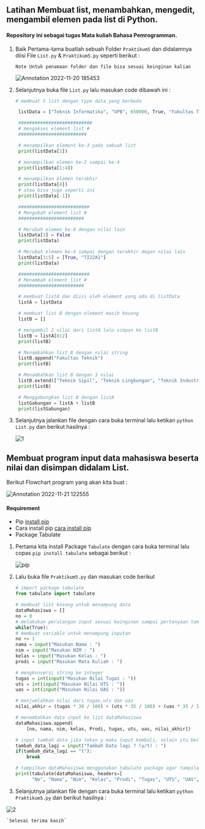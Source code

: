 ## Latihan Membuat list, menambahkan, mengedit, mengambil elemen pada list di Python.

#### Repository ini sebagai tugas Mata kuliah Bahasa Pemrogramman.

1. Baik Pertama-tama buatlah sebuah Folder `Praktikum5` dan didalamnya diisi File `List.py` & `Praktikum5.py` seperti berikut :

    `Note Untuk penamaan folder dan file bisa sesuai keinginan kalian`

   ![Annotation 2022-11-20 185453](https://user-images.githubusercontent.com/115864496/202900845-af5daaf9-bb70-40cc-abaf-fceb20835a22.png)


2. Selanjutnya buka file `List.py` lalu masukan code dibawah ini :

   ```Python
   # membuat 5 list dengan type data yang berbeda

    listData = ["Teknik Informatika", "UPB", 650000, True, "Fakultas Teknik"]

    ###########################
    # mengakses element list #
    #########################

    # menampilkan element ke-3 pada sebuah list
    print(listData[2])

    # menampilkan elemen ke-2 sampai ke-4
    print(listData[1:4])

    # menampilkan elemen terakhir
    print(listData[4])
    # atau bisa juga seperti ini
    print(listData[-1])

    ##########################
    # Mengubah element list #
    ########################

    # Merubah elemen ke-4 dengan nilai lain
    listData[3] = False
    print(listData)

    # Merubah elemen ke-4 sampai dengan terakhir degan nilai lain
    listData[3:5] = [True, "TI22A1"]
    print(listData)

    ##########################
    # Menambah element list #
    ########################

    # membuat listA dan diisi oleh element yang ada di listData
    listA = listData

    # membuat list B dengan element masih kosong
    listB = []

    # mengambil 2 nilai dari listA lalu simpan ke listB
    listB = listA[0:2]
    print(listB)

    # Menambahkan list B dengan nilai string
    listB.append("Fakultas Teknik")
    print(listB)

    # Menambahkan list B dengan 3 nilai
    listB.extend(["Teknik Sipil", "Teknik Lingkungan", "Teknik Industri"])
    print(listB)

    # Menggabungkan list B dengan listA
    listGabungan = listA + listB
    print(listGabungan)
    ```

3. Selanjutnya jalankan file dengan cara buka terminal lalu ketikan `python List.py` dan berikut hasilnya :

    ![1](https://user-images.githubusercontent.com/115864496/202900945-a49d625c-a1d9-43c5-89f2-791985f2e22b.png)


## Membuat program input data mahasiswa beserta nilai dan disimpan didalam List.

  Berikut Flowchart program yang akan kita buat :

  ![Annotation 2022-11-21 122555](https://user-images.githubusercontent.com/115864496/202972255-2c5ff5ae-1e2c-4b0a-af57-665526aa6a18.png)


#### Requirement
- Pip [install pip](https://pypi.org/project/pip/)
- Cara install pip [cara install pip](https://www.anbidev.com/python-pip/)
- Package Tabulate

1. Pertama kita install Package `Tabulate` dengan cara buka terminal lalu copas `pip install tabulate` sebagai berikut :

    ![pip](https://user-images.githubusercontent.com/115864496/202901240-27efb363-bae4-4841-b3f0-add1f388ed2b.png)

2. Lalu buka file `Praktikum5.py` dan masukan code berikut

    ```Python
    # import package tabulate
    from tabulate import tabulate

    # membuat list kosong untuk menampung data
    dataMahasiswa = []
    no = 0
    # melakukan perulangan input sesuai keinginan sampai pertanyaan tambah data dimunculkan kembali
    while(True):
    # membuat variable untuk menampung inputan
    no += 1
    nama = input("Masukan Nama : ")
    nim = input("Masukan NIM : ")
    kelas = input("Masukan Kelas : ")
    prodi = input("Masukan Mata Kuliah : ")

    # mengkonversi string ke integer
    tugas = int(input("Masukan Nilai Tugas : "))
    uts = int(input("Masukan Nilai UTS : "))
    uas = int(input("Masukan Nilai UAS : "))

    # menjumlahkan nilai dari tugas,uts dan uas
    nilai_akhir = (tugas * 30 / 100) + (uts * 35 / 100) + (uas * 35 / 100)

    # menambahkan data input ke list dataMahasiswa
    dataMahasiswa.append(
        [no, nama, nim, kelas, Prodi, tugas, uts, uas, nilai_akhir])

    # input tambah data jika tekan y maka input kembali, selain itu berhenti dan tampilkan data
    tambah_data_lagi = input("Tambah Data lagi ? (y/t) : ")
    if(tambah_data_lagi == "t"):
        break

    # tampilkan dataMahasiswa menggunakan tabulate package agar tampilan berbentuk table
    print(tabulate(dataMahasiswa, headers=[
          "No", "Nama", "Nim", "Kelas", "Prodi", "Tugas", "UTS", "UAS", "Nilai Akhir"], tablefmt="fancy_grid"))
    ```

3. Selanjutnya jalankan file dengan cara buka terminal lalu ketikan `python Praktikum5.py` dan berikut hasilnya :

![2](https://user-images.githubusercontent.com/115864496/202900963-b5554134-2941-437a-9433-1f4924a2e04f.png)

    `Selesai terima kasih`
